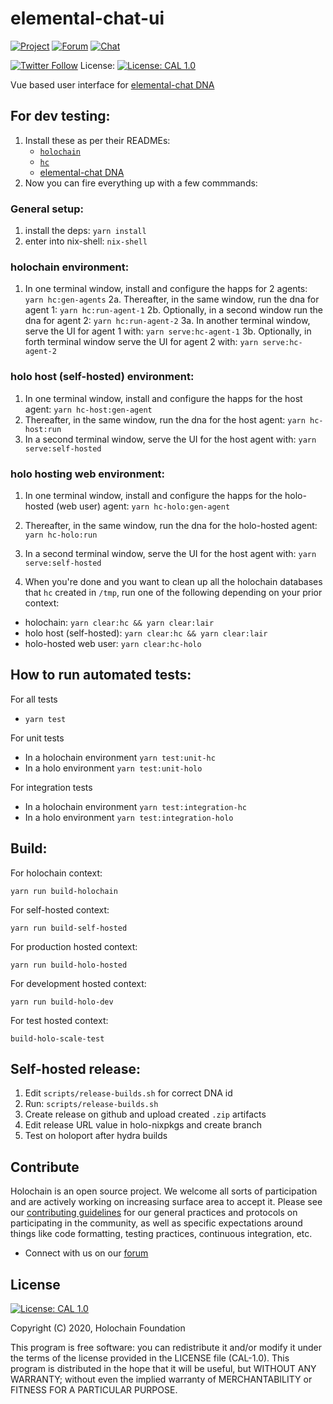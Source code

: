 # elemental-chat-ui

[![Project](https://img.shields.io/badge/project-holochain-blue.svg?style=flat-square)](http://holochain.org/)
[![Forum](https://img.shields.io/badge/chat-forum%2eholochain%2enet-blue.svg?style=flat-square)](https://forum.holochain.org)
[![Chat](https://img.shields.io/badge/chat-chat%2eholochain%2enet-blue.svg?style=flat-square)](https://chat.holochain.org)

[![Twitter Follow](https://img.shields.io/twitter/follow/holochain.svg?style=social&label=Follow)](https://twitter.com/holochain)
License: [![License: CAL 1.0](https://img.shields.io/badge/License-CAL%201.0-blue.svg)](https://github.com/holochain/cryptographic-autonomy-license)

Vue based user interface for [elemental-chat DNA](https://github.com/holochain/elemental-chat)

## For dev testing:

1. Install these as per their READMEs:
   - [`holochain`](https://github.com/holochain/holochain)
   - [`hc`](https://github.com/holochain/holochain/tree/develop/crates/hc)
   - [elemental-chat DNA](https://github.com/holochain/elemental-chat)
2. Now you can fire everything up with a few commmands:

### General setup:
   1. install the deps: `yarn install`
   2. enter into nix-shell: `nix-shell`
### holochain environment:
   1. In one terminal window, install and configure the happs for 2 agents: `yarn hc:gen-agents`
   2a. Thereafter, in the same window, run the dna for agent 1: `yarn hc:run-agent-1`
      2b. Optionally, in a second window run the dna for agent 2: `yarn hc:run-agent-2`
   3a. In another terminal window, serve the UI for agent 1 with: `yarn serve:hc-agent-1`
      3b. Optionally, in forth terminal window serve the UI for agent 2 with: `yarn serve:hc-agent-2`
### holo host (self-hosted) environment:
   1. In one terminal window, install and configure the happs for the host agent: `yarn hc-host:gen-agent`
   2. Thereafter, in the same window, run the dna for the host agent: `yarn hc-host:run`
   3. In a second terminal window, serve the UI for the host agent with: `yarn serve:self-hosted`
### holo hosting web environment:
   1. In one terminal window, install and configure the happs for the holo-hosted (web user) agent: `yarn hc-holo:gen-agent`
   2. Thereafter, in the same window, run the dna for the holo-hosted agent: `yarn hc-holo:run`
   3. In a second terminal window, serve the UI for the host agent with: `yarn serve:self-hosted`

3. When you're done and you want to clean up all the holochain databases that `hc` created in `/tmp`, run one of the following depending on your prior context:
  - holochain: `yarn clear:hc && yarn clear:lair`
  - holo host (self-hosted): `yarn clear:hc && yarn clear:lair`
  - holo-hosted web user: `yarn clear:hc-holo`

## How to run automated tests:
For all tests
- `yarn test`

For unit tests
- In a holochain environment `yarn test:unit-hc`
- In a holo environment `yarn test:unit-holo`

For integration tests
- In a holochain environment `yarn test:integration-hc`
- In a holo environment `yarn test:integration-holo`


## Build:

For holochain context:

```shell
yarn run build-holochain
```

For self-hosted context:

```shell
yarn run build-self-hosted
```

For production hosted context:

```shell
yarn run build-holo-hosted
```

For development hosted context:

```shell
yarn run build-holo-dev
```

For test hosted context:

```shell
build-holo-scale-test
```

## Self-hosted release:
1. Edit `scripts/release-builds.sh` for correct DNA id
1. Run: `scripts/release-builds.sh`
1. Create release on github and upload created `.zip` artifacts
1. Edit release URL value in holo-nixpkgs and create branch
1. Test on holoport after hydra builds

## Contribute

Holochain is an open source project. We welcome all sorts of participation and are actively working on increasing surface area to accept it. Please see our [contributing guidelines](/CONTRIBUTING.md) for our general practices and protocols on participating in the community, as well as specific expectations around things like code formatting, testing practices, continuous integration, etc.

- Connect with us on our [forum](https://forum.holochain.org)

## License

[![License: CAL 1.0](https://img.shields.io/badge/License-CAL%201.0-blue.svg)](https://github.com/holochain/cryptographic-autonomy-license)

Copyright (C) 2020, Holochain Foundation

This program is free software: you can redistribute it and/or modify it under the terms of the license
provided in the LICENSE file (CAL-1.0). This program is distributed in the hope that it will be useful,
but WITHOUT ANY WARRANTY; without even the implied warranty of MERCHANTABILITY or FITNESS FOR A PARTICULAR
PURPOSE.
